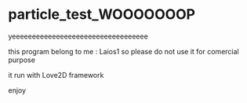 # particle_test_WOOOOOOOP

yeeeeeeeeeeeeeeeeeeeeeeeeeeeeeeeeee

this program belong to me : Laios1 so please do not use it for comercial purpose

it run with Love2D framework

enjoy

